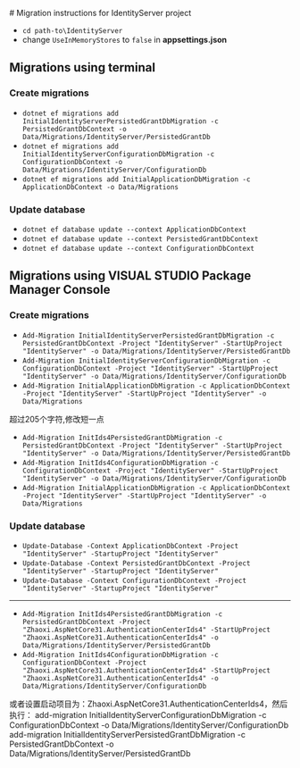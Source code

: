 ﻿﻿# Migration instructions for IdentityServer project

* `cd path-to\IdentityServer`
* change `UseInMemoryStores` to `false` in **appsettings.json**

## Migrations using terminal

### Create migrations
* `dotnet ef migrations add InitialIdentityServerPersistedGrantDbMigration -c PersistedGrantDbContext -o Data/Migrations/IdentityServer/PersistedGrantDb`
* `dotnet ef migrations add InitialIdentityServerConfigurationDbMigration -c ConfigurationDbContext -o Data/Migrations/IdentityServer/ConfigurationDb`
* `dotnet ef migrations add InitialApplicationDbMigration -c ApplicationDbContext -o Data/Migrations`

### Update database
* `dotnet ef database update --context ApplicationDbContext`
* `dotnet ef database update --context PersistedGrantDbContext`
* `dotnet ef database update --context ConfigurationDbContext`


## Migrations using  VISUAL STUDIO Package Manager Console

### Create migrations
* `Add-Migration InitialIdentityServerPersistedGrantDbMigration -c PersistedGrantDbContext -Project "IdentityServer" -StartUpProject "IdentityServer" -o Data/Migrations/IdentityServer/PersistedGrantDb`
* `Add-Migration InitialIdentityServerConfigurationDbMigration -c ConfigurationDbContext -Project "IdentityServer" -StartUpProject "IdentityServer" -o Data/Migrations/IdentityServer/ConfigurationDb`
* `Add-Migration InitialApplicationDbMigration -c ApplicationDbContext -Project "IdentityServer" -StartUpProject "IdentityServer" -o Data/Migrations`

超过205个字符,修改短一点
* `Add-Migration InitIds4PersistedGrantDbMigration -c PersistedGrantDbContext -Project "IdentityServer" -StartUpProject "IdentityServer" -o Data/Migrations/IdentityServer/PersistedGrantDb`
* `Add-Migration InitIds4ConfigurationDbMigration -c ConfigurationDbContext -Project "IdentityServer" -StartUpProject "IdentityServer" -o Data/Migrations/IdentityServer/ConfigurationDb`
* `Add-Migration InitialApplicationDbMigration -c ApplicationDbContext -Project "IdentityServer" -StartUpProject "IdentityServer" -o Data/Migrations`

### Update database
* `Update-Database -Context ApplicationDbContext -Project "IdentityServer" -StartupProject "IdentityServer"`
* `Update-Database -Context PersistedGrantDbContext -Project "IdentityServer" -StartupProject "IdentityServer"`
* `Update-Database -Context ConfigurationDbContext -Project "IdentityServer" -StartupProject "IdentityServer"`
-----------------------


* `Add-Migration InitIds4PersistedGrantDbMigration -c PersistedGrantDbContext -Project "Zhaoxi.AspNetCore31.AuthenticationCenterIds4" -StartUpProject "Zhaoxi.AspNetCore31.AuthenticationCenterIds4" -o Data/Migrations/IdentityServer/PersistedGrantDb`
* `Add-Migration InitIds4ConfigurationDbMigration -c ConfigurationDbContext -Project "Zhaoxi.AspNetCore31.AuthenticationCenterIds4" -StartUpProject "Zhaoxi.AspNetCore31.AuthenticationCenterIds4" -o Data/Migrations/IdentityServer/ConfigurationDb`

或者设置启动项目为：Zhaoxi.AspNetCore31.AuthenticationCenterIds4，然后执行：
add-migration InitialIdentityServerConfigurationDbMigration -c ConfigurationDbContext -o Data/Migrations/IdentityServer/ConfigurationDb 
add-migration InitialIdentityServerPersistedGrantDbMigration -c PersistedGrantDbContext -o Data/Migrations/IdentityServer/PersistedGrantDb
